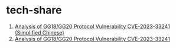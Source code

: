 # tech-share

1. [Analysis of GG18/GG20 Protocol Vulnerability CVE-2023-33241 (Simplified Chinese)](public/gg18-cve-2023-33241-zh.md)
2. [Analysis of GG18/GG20 Protocol Vulnerability CVE-2023-33241](public/gg18-cve-2023-33241.md)
